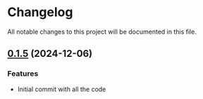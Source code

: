 # Changelog

All notable changes to this project will be documented in this file.

## [0.1.5]() (2024-12-06)
### Features
* Initial commit with all the code
